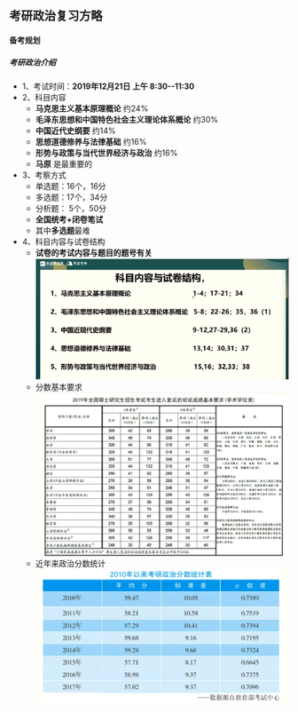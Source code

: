 ## 考研政治复习方略

#### 备考规划

##### 考研政治介绍
+ 1、考试时间：**2019年12月21日 上午  8:30--11:30**
+ 2、科目内容
    + **马克思主义基本原理概论**                    约24%
    + **毛泽东思想和中国特色社会主义理论体系概论**  约30%
    + **中国近代史纲要**                            约14%
    + **思想道德修养与法律基础**                    约16%
    + **形势与政策与当代世界经济与政治**            约16%
    + **马原** 是最重要的
+ 3、考察方式
    + 单选题：16个，16分
    + 多选题：17个，34分
    + 分析题： 5个，50分
    + **全国统考+闭卷笔试**
    + 其中**多选题**最难
+ 4、科目内容与试卷结构
  + **试卷的考试内容与题目的题号有关**
    ![](img/1_1.png)
  + 分数基本要求
    ![](img/1_2.png)
  + 近年来政治分数统计
    ![](img/1_3.png)
